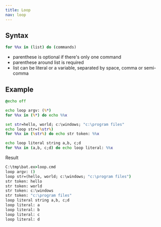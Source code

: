 ```yaml
---
title: Loop
nav: loop
---
```


## Syntax
```cmd
for %%x in (list) do (commands)
```

* parenthese is optional if there's only one command
* parenthese around list is required
* list can be literal or a variable, separated by space, comma or semi-comma


## Example

```cmd
@echo off

echo loop argv: (%*)
for %%x in (%*) do echo %%x

set str=hello, world; c:\windows; "c:\program files"
echo loop str=(%str%)
for %%x in (%str%) do echo str token: %%x

echo loop literal string a,b, c;d
for %%x in (a,b, c;d) do echo loop literal: %%x

```

Result
```cmd
C:\tmp\bat.ex>loop.cmd
loop argv: ()
loop str=(hello, world; c:\windows; "c:\program files")
str token: hello
str token: world
str token: c:\windows
str token: "c:\program files"
loop literal string a,b, c;d
loop literal: a
loop literal: b
loop literal: c
loop literal: d

```